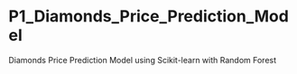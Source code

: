 # P1_Diamonds_Price_Prediction_Model
 Diamonds Price Prediction Model using Scikit-learn with Random Forest
